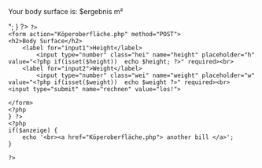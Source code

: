 <?php 
$anzeige = false;
if(isset($_POST['rechnen'])){
    $height = $_POST["height"];
    $weight = $_POST["weight"];
    $erg = sqrt($height * $weight / 3600);
    $ergebnis = round($erg, 2);
    $anzeige = true;
    echo "<p>Your body surface is: $ergebnis m²</p>";
  }

?>


<!DOCTYPE html>
<html lang="en">
<head>
    <meta charset="UTF-8">
    <meta http-equiv="X-UA-Compatible" content="IE=edge">
    <meta name="viewport" content="width=device-width, initial-scale=1.0">
    <title>Document</title>
    <link rel="stylesheet" href="css/style.css">
    <link rel="stylesheet" href="css/mobil.css"> 
</head>
<body>
    <?php 
    if($anzeige == false) {

    ?>
    <form action="Köperoberfläche.php" method="POST">
    <h2>Body Surface</h2>   
        <label for="input1">Height</label> 
            <input type="number" class="hei" name="height" placeholder="h" value="<?php if(isset($height))  echo $height; ?>" required><br>
        <label for="input2">Weight</label>
            <input type="number" class="wei" name="weight" placeholder="w" value="<?php if(isset($weight))  echo $weight ?>" required><br>
    <input type="submit" name="rechnen" value="los!">
    
    </form>
    <?php 
    } ?>
    <?php 
    if($anzeige) {
        echo '<br><a href="Köperoberfläche.php"> another bill </a>';
    }
    
    ?>
    
</body>
</html>
<style>
form {
  display: flex;
  flex-direction: column;
  align-items: center;
  justify-content: center;
  background-color: #f9f3e6;
  padding: 20px;
  border-radius: 10px;
}
label {
  margin: 10px 0;
  font-weight: bold;
}
input[type=number] {
  padding: 10px;
  border: none;
  border-radius: 5px;
  background-color: #f2eee8;
  font-size: 16px;
  color: #333;
  text-align: center;
  width: 100%;
  max-width: 300px;
}
input[type=submit] {
  padding: 5px;
  border: none;
  border-radius: 5px;
  background-color: #ffcb9a;
  font-size: 16px;
  color: #fff;
  cursor: pointer;
  transition: all 0.3s ease-in-out;
  width: 100%;
  max-width: 300px;
}
input[type=submit]:hover {
  background-color: #ffbd4a;
}
</style>
